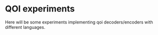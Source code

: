 # QOI experiments

Here will be some experiments implementing qoi decoders/encoders with different languages.
